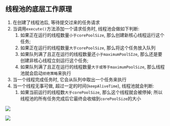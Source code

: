 ## 线程池的底层工作原理

1. 在创建了线程池后, 等待提交过来的任务请求
2. 当调用`execute()`方法添加一个请求任务时, 线程池会做如下判断:
   1. 如果正在运行的线程数量`小于corePoolSize`, 那么创建新核心线程运行这个任务;
   2. 如果正在运行的线程数量`大于corePoolSize`, 那么将这个任务放入队列
   3. 如果队列满了且正在运行的线程数量还`小于maximumPoolSIze`, 那么还是要创建非核心线程立刻运行这个任务;
   4. 如果队列满了且正在运行的线程数量`大于或等于maximumPoolSize`, 那么线程池就会启动`拒绝策略`来执行
3. 当一个线程完成任务时, 它会从队列中取出一个任务来执行
4. 当一个线程无事可做, 超过一定的时间(`keepAliveTime`), 线程池就会判断:
   1. 如果当前运行的线程数`大于corePoolSize`, 那么这个线程就会被停掉; 所以线程池的所有任务完成后它最终会收缩到`corePoolSize`的大小



![](https://youpaiyun.zongqilive.cn/image/20200808094042.png)

![](https://youpaiyun.zongqilive.cn/image/20200809093814.png)





